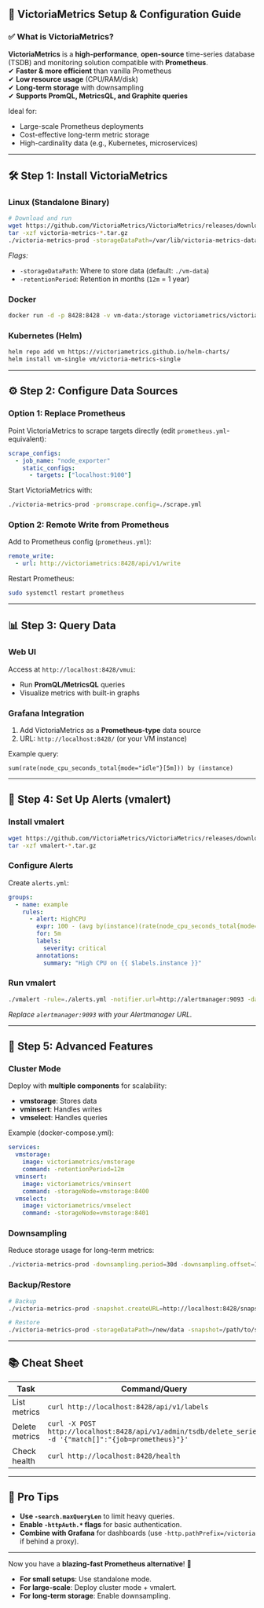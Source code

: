 ## 🚀 **VictoriaMetrics Setup & Configuration Guide**  

### ✅ **What is VictoriaMetrics?**  
**VictoriaMetrics** is a **high-performance**, **open-source** time-series database (TSDB) and monitoring solution compatible with **Prometheus**.  
✔ **Faster & more efficient** than vanilla Prometheus  
✔ **Low resource usage** (CPU/RAM/disk)  
✔ **Long-term storage** with downsampling  
✔ **Supports PromQL, MetricsQL, and Graphite queries**  

Ideal for:  
- Large-scale Prometheus deployments  
- Cost-effective long-term metric storage  
- High-cardinality data (e.g., Kubernetes, microservices)  

---

## 🛠️ **Step 1: Install VictoriaMetrics**  

### **Linux (Standalone Binary)**  
```bash
# Download and run
wget https://github.com/VictoriaMetrics/VictoriaMetrics/releases/download/v1.93.4/victoria-metrics-linux-amd64-v1.93.4.tar.gz
tar -xzf victoria-metrics-*.tar.gz
./victoria-metrics-prod -storageDataPath=/var/lib/victoria-metrics-data -retentionPeriod=12m
```
*Flags:*  
- `-storageDataPath`: Where to store data (default: `./vm-data`)  
- `-retentionPeriod`: Retention in months (`12m` = 1 year)  

### **Docker**  
```bash
docker run -d -p 8428:8428 -v vm-data:/storage victoriametrics/victoria-metrics
```

### **Kubernetes (Helm)**  
```bash
helm repo add vm https://victoriametrics.github.io/helm-charts/
helm install vm-single vm/victoria-metrics-single
```

---

## ⚙️ **Step 2: Configure Data Sources**  

### **Option 1: Replace Prometheus**  
Point VictoriaMetrics to scrape targets directly (edit `prometheus.yml`-equivalent):  
```yaml
scrape_configs:
  - job_name: "node_exporter"
    static_configs:
      - targets: ["localhost:9100"]
```
Start VictoriaMetrics with:  
```bash
./victoria-metrics-prod -promscrape.config=./scrape.yml
```

### **Option 2: Remote Write from Prometheus**  
Add to Prometheus config (`prometheus.yml`):  
```yaml
remote_write:
  - url: http://victoriametrics:8428/api/v1/write
```
Restart Prometheus:  
```bash
sudo systemctl restart prometheus
```

---

## 📊 **Step 3: Query Data**  

### **Web UI**  
Access at `http://localhost:8428/vmui`:  
- Run **PromQL/MetricsQL** queries  
- Visualize metrics with built-in graphs  

### **Grafana Integration**  
1. Add VictoriaMetrics as a **Prometheus-type** data source  
2. URL: `http://localhost:8428/` (or your VM instance)  

Example query:  
```promql
sum(rate(node_cpu_seconds_total{mode="idle"}[5m])) by (instance)
```

---

## 🔔 **Step 4: Set Up Alerts (vmalert)**  

### **Install vmalert**  
```bash
wget https://github.com/VictoriaMetrics/VictoriaMetrics/releases/download/v1.93.4/vmalert-linux-amd64-v1.93.4.tar.gz
tar -xzf vmalert-*.tar.gz
```

### **Configure Alerts**  
Create `alerts.yml`:  
```yaml
groups:
  - name: example
    rules:
      - alert: HighCPU
        expr: 100 - (avg by(instance)(rate(node_cpu_seconds_total{mode="idle"}[5m])) * 100 > 90
        for: 5m
        labels:
          severity: critical
        annotations:
          summary: "High CPU on {{ $labels.instance }}"
```

### **Run vmalert**  
```bash
./vmalert -rule=./alerts.yml -notifier.url=http://alertmanager:9093 -datasource.url=http://victoriametrics:8428
```
*Replace `alertmanager:9093` with your Alertmanager URL.*  

---

## 🔧 **Step 5: Advanced Features**  

### **Cluster Mode**  
Deploy with **multiple components** for scalability:  
- **vmstorage**: Stores data  
- **vminsert**: Handles writes  
- **vmselect**: Handles queries  

Example (docker-compose.yml):  
```yaml
services:
  vmstorage:
    image: victoriametrics/vmstorage
    command: -retentionPeriod=12m
  vminsert:
    image: victoriametrics/vminsert
    command: -storageNode=vmstorage:8400
  vmselect:
    image: victoriametrics/vmselect
    command: -storageNode=vmstorage:8401
```

### **Downsampling**  
Reduce storage usage for long-term metrics:  
```bash
./victoria-metrics-prod -downsampling.period=30d -downsampling.offset=1d
```

### **Backup/Restore**  
```bash
# Backup
./victoria-metrics-prod -snapshot.createURL=http://localhost:8428/snapshot/create

# Restore
./victoria-metrics-prod -storageDataPath=/new/data -snapshot=/path/to/snapshot
```

---

## 📚 **Cheat Sheet**  

| Task                      | Command/Query                     |  
|--------------------------|----------------------------------|  
| List metrics             | `curl http://localhost:8428/api/v1/labels` |  
| Delete metrics           | `curl -X POST http://localhost:8428/api/v1/admin/tsdb/delete_series -d '{"match[]":"{job=prometheus}"}'` |  
| Check health             | `curl http://localhost:8428/health` |  

---

## 🚀 **Pro Tips**  
- **Use `-search.maxQueryLen`** to limit heavy queries.  
- **Enable `-httpAuth.*` flags** for basic authentication.  
- **Combine with Grafana** for dashboards (use `-http.pathPrefix=/victoria` if behind a proxy).  

---

Now you have a **blazing-fast Prometheus alternative**! 🎯  
- **For small setups**: Use standalone mode.  
- **For large-scale**: Deploy cluster mode + vmalert.  
- **For long-term storage**: Enable downsampling.
